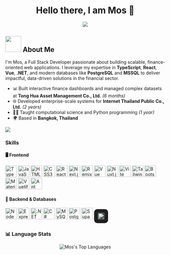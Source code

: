 <h1 align="center">Hello there, I am Mos 👋</h1>

<p align="center">
    <img src="https://readme-typing-svg.demolab.com/?lines=Full%20Stack%20Developer;Passionate%20about%20Finance%20Tech&font=Fira%20Code&center=true&width=440&height=45&color=%237a34eb&vCenter=true&pause=1000&size=22" />
</p>

## <picture><img src="https://user-images.githubusercontent.com/74038190/216656949-4d98aa51-a60a-4dd1-b531-1b5745e18002.gif" width="50px"></picture> About Me
I'm Mos, a Full Stack Developer passionate about building scalable, finance-oriented web applications. I leverage my expertise in **TypeScript**, **React**, **Vue**, **.NET**, and modern databases like **PostgreSQL** and **MSSQL** to deliver impactful, data-driven solutions in the financial sector.

- 📊 Built interactive finance dashboards and managed complex datasets at **Tong Hua Asset Management Co., Ltd.** *(6 months)*
- 🌐 Developed enterprise-scale systems for **Internet Thailand Public Co., Ltd.** *(2 years)*
- 👨‍🏫 Taught computational science and Python programming *(1 year)*
- 🌍 Based in **Bangkok, Thailand**

<img src="https://user-images.githubusercontent.com/73097560/115834477-dbab4500-a447-11eb-908a-139a6edaec5c.gif">

### Skills

#### 🖥️ Frontend
<p align="left">
  <a href="https://www.typescriptlang.org/" target="_blank"><img src="https://skillicons.dev/icons?i=typescript&theme=dark" width="36" height="36" alt="TypeScript" /></a>
  <a href="https://developer.mozilla.org/en-US/docs/Web/JavaScript" target="_blank"><img src="https://skillicons.dev/icons?i=javascript&theme=dark" width="36" height="36" alt="JavaScript" /></a>
  <a href="https://developer.mozilla.org/en-US/docs/Glossary/HTML5" target="_blank"><img src="https://skillicons.dev/icons?i=html&theme=dark" width="36" height="36" alt="HTML5" /></a>
  <a href="https://www.w3.org/TR/CSS/#css" target="_blank"><img src="https://skillicons.dev/icons?i=css&theme=dark" width="36" height="36" alt="CSS3" /></a>
  <a href="https://reactjs.org/" target="_blank"><img src="https://skillicons.dev/icons?i=react&theme=dark" width="36" height="36" alt="React" /></a>
  <a href="https://nextjs.org/" target="_blank"><img src="https://skillicons.dev/icons?i=nextjs&theme=dark" width="36" height="36" alt="Next.js" /></a>
  <a href="https://remix.run/" target="_blank"><img src="https://skillicons.dev/icons?i=remix&theme=dark" width="36" height="36" alt="Remix" /></a>
  <a href="https://vuejs.org/" target="_blank"><img src="https://skillicons.dev/icons?i=vue&theme=dark" width="36" height="36" alt="Vue" /></a>
  <a href="https://nuxtjs.org/" target="_blank"><img src="https://skillicons.dev/icons?i=nuxtjs&theme=dark" width="36" height="36" alt="Nuxt.js" /></a>
  <a href="https://vitejs.dev/" target="_blank"><img src="https://skillicons.dev/icons?i=vite&theme=dark" width="36" height="36" alt="Vite" /></a>
  <a href="https://tailwindcss.com/" target="_blank"><img src="https://skillicons.dev/icons?i=tailwind&theme=dark" width="36" height="36" alt="TailwindCSS" /></a>
  <a href="https://getbootstrap.com/" target="_blank"><img src="https://skillicons.dev/icons?i=bootstrap&theme=dark" width="36" height="36" alt="Bootstrap" /></a>
  <a href="https://mui.com/" target="_blank"><img src="https://skillicons.dev/icons?i=mui&theme=dark" width="36" height="36" alt="Material UI" /></a>
  <a href="https://vuetifyjs.com/" target="_blank"><img src="https://skillicons.dev/icons?i=vuetify&theme=dark" width="36" height="36" alt="Vuetify" /></a>
  <a href="https://ant.design/" target="_blank"><img src="https://skillicons.dev/icons?i=antd&theme=dark" width="36" height="36" alt="Ant Design" /></a>
</p>

#### 🔧 Backend & Databases
<p align="left">
  <a href="https://nodejs.org/en/" target="_blank"><img src="https://skillicons.dev/icons?i=nodejs&theme=dark" width="36" height="36" alt="NodeJS" /></a>
  <a href="https://expressjs.com/" target="_blank"><img src="https://skillicons.dev/icons?i=express&theme=dark" width="36" height="36" alt="Express" /></a>
  <a href="https://dotnet.microsoft.com/" target="_blank"><img src="https://skillicons.dev/icons?i=dotnet&theme=dark" width="36" height="36" alt=".NET" /></a>
  <a href="https://learn.microsoft.com/en-us/dotnet/csharp/" target="_blank"><img src="https://skillicons.dev/icons?i=cs&theme=dark" width="36" height="36" alt="C#" /></a>
  <a href="https://www.mysql.com/" target="_blank"><img src="https://skillicons.dev/icons?i=mysql&theme=dark" width="36" height="36" alt="MySQL" /></a>
  <a href="https://www.postgresql.org/" target="_blank"><img src="https://skillicons.dev/icons?i=postgres&theme=dark" width="36" height="36" alt="PostgreSQL" /></a>
  <a href="https://supabase.io/" target="_blank"><img src="https://skillicons.dev/icons?i=supabase&theme=dark" width="36" height="36" alt="Supabase" /></a>
  <a href="https://www.microsoft.com/en-us/sql-server" target="_blank">
  <span style="display: inline-flex; align-items: center; justify-content: center; width: 36px; height: 36px; background-color: #1f1f1f; border-radius: 10px; padding: 4px;">
    <img src="https://cdn.jsdelivr.net/gh/devicons/devicon/icons/microsoftsqlserver/microsoftsqlserver-plain.svg" 
         width="20" height="20" alt="MSSQL" />
  </span>
  </a>
</p>


### 📊 Language Stats
<p align="center">
  <picture>
    <source srcset="https://github-readme-stats.vercel.app/api/top-langs/?username=zermoser&layout=compact&theme=default" media="(prefers-color-scheme: light)">
    <img src="https://github-readme-stats.vercel.app/api/top-langs/?username=zermoser&layout=compact&theme=radical" alt="Mos's Top Languages" />
  </picture>
</p>
